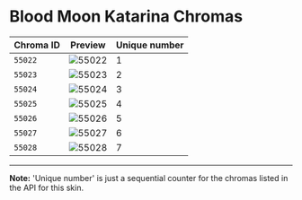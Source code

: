 # Blood Moon Katarina Chromas

| Chroma ID | Preview | Unique number |
|---|---|---|
| `55022` | ![55022](https://raw.communitydragon.org/latest/plugins/rcp-be-lol-game-data/global/default/v1/champion-chroma-images/55/55022.png) | 1 |
| `55023` | ![55023](https://raw.communitydragon.org/latest/plugins/rcp-be-lol-game-data/global/default/v1/champion-chroma-images/55/55023.png) | 2 |
| `55024` | ![55024](https://raw.communitydragon.org/latest/plugins/rcp-be-lol-game-data/global/default/v1/champion-chroma-images/55/55024.png) | 3 |
| `55025` | ![55025](https://raw.communitydragon.org/latest/plugins/rcp-be-lol-game-data/global/default/v1/champion-chroma-images/55/55025.png) | 4 |
| `55026` | ![55026](https://raw.communitydragon.org/latest/plugins/rcp-be-lol-game-data/global/default/v1/champion-chroma-images/55/55026.png) | 5 |
| `55027` | ![55027](https://raw.communitydragon.org/latest/plugins/rcp-be-lol-game-data/global/default/v1/champion-chroma-images/55/55027.png) | 6 |
| `55028` | ![55028](https://raw.communitydragon.org/latest/plugins/rcp-be-lol-game-data/global/default/v1/champion-chroma-images/55/55028.png) | 7 |

---

**Note:** 'Unique number' is just a sequential counter for the chromas listed in the API for this skin.